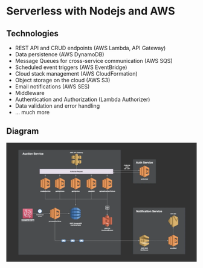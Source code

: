 # Serverless with Nodejs and AWS

## Technologies
  - REST API and CRUD endpoints (AWS Lambda, API Gateway)
  - Data persistence (AWS DynamoDB)
  - Message Queues for cross-service communication (AWS SQS)
  - Scheduled event triggers (AWS EventBridge)
  - Cloud stack management (AWS CloudFormation)
  - Object storage on the cloud (AWS S3)
  - Email notifications (AWS SES)
  - Middleware
  - Authentication and Authorization (Lambda Authorizer)
  - Data validation and error handling
  - ... much more

## Diagram
<img src="public/images/diagram.png">